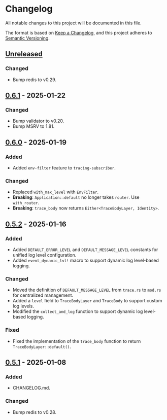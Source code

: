 # Changelog

All notable changes to this project will be documented in this file.

The format is based on [Keep a Changelog](https://keepachangelog.com/en/1.1.0/),
and this project adheres to [Semantic Versioning](https://semver.org/spec/v2.0.0.html).

## [Unreleased]

### Changed

- Bump redis to v0.29.

## [0.6.1] - 2025-01-22

### Changed

- Bump validator to v0.20.
- Bump MSRV to 1.81.

## [0.6.0] - 2025-01-19

### Added

- Added `env-filter` feature to `tracing-subscriber`.

### Changed

- Replaced `with_max_level` with `EnvFilter`.
- **Breaking**: `Application::default` no longer takes `router`. Use `with_router`.
- **Breaking**: `trace_body` now returns `Either<TraceBodyLayer, Identity>`.

## [0.5.2] - 2025-01-16

### Added

- Added `DEFAULT_ERROR_LEVEL` and `DEFAULT_MESSAGE_LEVEL` constants for unified log level configuration.
- Added `event_dynamic_lvl!` macro to support dynamic log level-based logging.

### Changed

- Moved the definition of `DEFAULT_MESSAGE_LEVEL` from `trace.rs` to `mod.rs` for centralized management.
- Added a `level` field to `TraceBodyLayer` and `TraceBody` to support custom log levels.
- Modified the `collect_and_log` function to support dynamic log level-based logging.

### Fixed

- Fixed the implementation of the `trace_body` function to return `TraceBodyLayer::default()`.

## [0.5.1] - 2025-01-08

### Added

- CHANGELOG.md.

### Changed

- Bump redis to v0.28.

[unreleased]: https://github.com/4lkaid/axum-kit/compare/v0.6.1...HEAD
[0.6.1]: https://github.com/4lkaid/axum-kit/compare/v0.6.0...v0.6.1
[0.6.0]: https://github.com/4lkaid/axum-kit/compare/v0.5.2...v0.6.0
[0.5.2]: https://github.com/4lkaid/axum-kit/compare/v0.5.1...v0.5.2
[0.5.1]: https://github.com/4lkaid/axum-kit/compare/v0.5.0...v0.5.1
